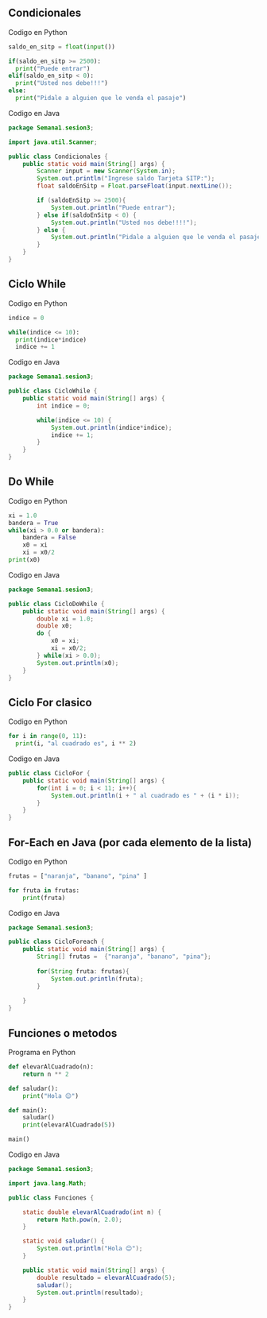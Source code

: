 ## Condicionales

Codigo en Python
```python
saldo_en_sitp = float(input())

if(saldo_en_sitp >= 2500):
  print("Puede entrar")
elif(saldo_en_sitp < 0):
  print("Usted nos debe!!!")
else:
  print("Pidale a alguien que le venda el pasaje")

```

Codigo en Java
```java
package Semana1.sesion3;

import java.util.Scanner;

public class Condicionales {
    public static void main(String[] args) {
        Scanner input = new Scanner(System.in);
        System.out.println("Ingrese saldo Tarjeta SITP:");
        float saldoEnSitp = Float.parseFloat(input.nextLine());

        if (saldoEnSitp >= 2500){
            System.out.println("Puede entrar");
        } else if(saldoEnSitp < 0) {
            System.out.println("Usted nos debe!!!!");
        } else {
            System.out.println("Pidale a alguien que le venda el pasaje");
        }
    }
}

```

## Ciclo While

Codigo en Python
```python
indice = 0

while(indice <= 10):
  print(indice*indice)
  indice += 1

```

Codigo en Java
```java
package Semana1.sesion3;

public class CicloWhile {
    public static void main(String[] args) {
        int indice = 0;

        while(indice <= 10) {
            System.out.println(indice*indice);
            indice += 1;
        }
    }
}

```

## Do While

Codigo en Python
```python
xi = 1.0
bandera = True
while(xi > 0.0 or bandera):
    bandera = False
    x0 = xi
    xi = x0/2
print(x0)
```

Codigo en Java
```java
package Semana1.sesion3;

public class CicloDoWhile {
    public static void main(String[] args) {
        double xi = 1.0;
        double x0;
        do {
            x0 = xi;
            xi = x0/2;
        } while(xi > 0.0);
        System.out.println(x0);
    }
}

```

## Ciclo For clasico

Codigo en Python
```python
for i in range(0, 11):
  print(i, "al cuadrado es", i ** 2)
```

Codigo en Java
```java
public class CicloFor {
    public static void main(String[] args) {
        for(int i = 0; i < 11; i++){
            System.out.println(i + " al cuadrado es " + (i * i));
        }
    }
}
```

## For-Each en Java (por cada elemento de la lista)

Codigo en Python
```python
frutas = ["naranja", "banano", "pina" ]

for fruta in frutas:
    print(fruta)

```

Codigo en Java
```java
package Semana1.sesion3;

public class CicloForeach {
    public static void main(String[] args) {
        String[] frutas =  {"naranja", "banano", "pina"};
        
        for(String fruta: frutas){
            System.out.println(fruta);
        }
        
    }
}
```

## Funciones o metodos

Programa en Python
```python
def elevarAlCuadrado(n):
    return n ** 2

def saludar():
    print("Hola 😊")

def main():
    saludar()
    print(elevarAlCuadrado(5))

main()
```

Codigo en Java
```java
package Semana1.sesion3;

import java.lang.Math;

public class Funciones {

    static double elevarAlCuadrado(int n) {
        return Math.pow(n, 2.0);
    }

    static void saludar() {
        System.out.println("Hola 😊");
    }

    public static void main(String[] args) {
        double resultado = elevarAlCuadrado(5);
        saludar();
        System.out.println(resultado);
    }
}
```
